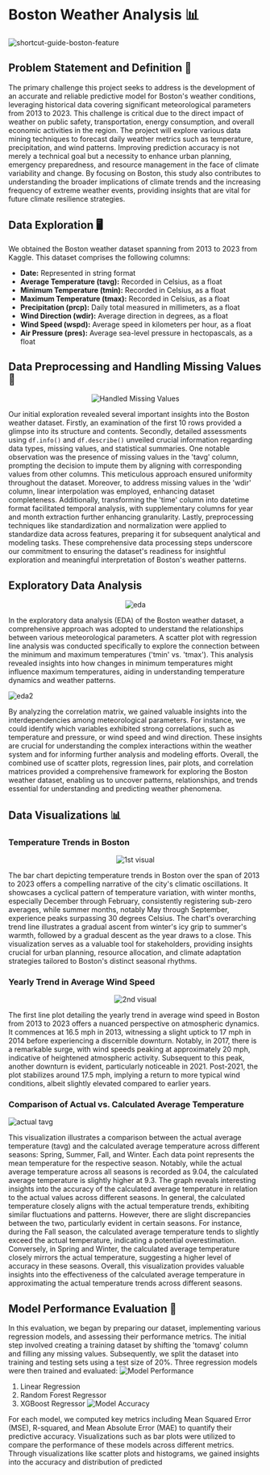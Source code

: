 # Boston Weather Analysis 📊
![shortcut-guide-boston-feature](https://github.com/Siddhant2901/Boston-Weather-Analysis/assets/75361891/bde80292-89e8-4b33-9635-f8abea997a3f)


## Problem Statement and Definition 🎯

The primary challenge this project seeks to address is the development of an accurate and reliable predictive model for Boston's weather conditions, leveraging historical data covering significant meteorological parameters from 2013 to 2023. This challenge is critical due to the direct impact of weather on public safety, transportation, energy consumption, and overall economic activities in the region. The project will explore various data mining techniques to forecast daily weather metrics such as temperature, precipitation, and wind patterns. Improving prediction accuracy is not merely a technical goal but a necessity to enhance urban planning, emergency preparedness, and resource management in the face of climate variability and change. By focusing on Boston, this study also contributes to understanding the broader implications of climate trends and the increasing frequency of extreme weather events, providing insights that are vital for future climate resilience strategies.

## Data Exploration 🖥️

We obtained the Boston weather dataset spanning from 2013 to 2023 from Kaggle. This dataset comprises the following columns: 

- **Date:** Represented in string format 
- **Average Temperature (tavg):** Recorded in Celsius, as a float 
- **Minimum Temperature (tmin):** Recorded in Celsius, as a float 
- **Maximum Temperature (tmax):** Recorded in Celsius, as a float 
- **Precipitation (prcp):** Daily total measured in millimeters, as a float 
- **Wind Direction (wdir):** Average direction in degrees, as a float 
- **Wind Speed (wspd):** Average speed in kilometers per hour, as a float 
- **Air Pressure (pres):** Average sea-level pressure in hectopascals, as a float 

## Data Preprocessing and Handling Missing Values 🧹

<div align="center">
  <img src="Handled Missing Values.png" alt="Handled Missing Values">
</div>

Our initial exploration revealed several important insights into the Boston weather dataset. Firstly, an examination of the first 10 rows provided a glimpse into its structure and contents. Secondly, detailed assessments using `df.info()` and `df.describe()` unveiled crucial information regarding data types, missing values, and statistical summaries. One notable observation was the presence of missing values in the 'tavg' column, prompting the decision to impute them by aligning with corresponding values from other columns. This meticulous approach ensured uniformity throughout the dataset. Moreover, to address missing values in the 'wdir' column, linear interpolation was employed, enhancing dataset completeness. Additionally, transforming the 'time' column into datetime format facilitated temporal analysis, with supplementary columns for year and month extraction further enhancing granularity. Lastly, preprocessing techniques like standardization and normalization were applied to standardize data across features, preparing it for subsequent analytical and modeling tasks. These comprehensive data processing steps underscore our commitment to ensuring the dataset's readiness for insightful exploration and meaningful interpretation of Boston's weather patterns.

## Exploratory Data Analysis
<div align="center">
  <img src="eda.png" alt="eda">
</div>

In the exploratory data analysis (EDA) of the Boston weather dataset, a comprehensive approach was adopted to understand the relationships between various meteorological parameters. A scatter plot with regression line analysis was conducted specifically to explore the connection between the minimum and maximum temperatures ('tmin' vs. 'tmax'). This analysis revealed insights into how changes in minimum temperatures might influence maximum temperatures, aiding in understanding temperature dynamics and weather patterns.


![eda2](https://github.com/Siddhant2901/Boston-Weather-Analysis/assets/75361891/3f59fb9b-e80f-49bf-bc4d-03a11ebe4658)


By analyzing the correlation matrix, we gained valuable insights into the interdependencies among meteorological parameters. For instance, we could identify which variables exhibited strong correlations, such as temperature and pressure, or wind speed and wind direction. These insights are crucial for understanding the complex interactions within the weather system and for informing further analysis and modeling efforts. Overall, the combined use of scatter plots, regression lines, pair plots, and correlation matrices provided a comprehensive framework for exploring the Boston weather dataset, enabling us to uncover patterns, relationships, and trends essential for understanding and predicting weather phenomena.

## Data Visualizations 📊

### Temperature Trends in Boston

<div align="center">
  <img src="1st visual.png" alt="1st visual">
</div>

The bar chart depicting temperature trends in Boston over the span of 2013 to 2023 offers a compelling narrative of the city's climatic oscillations. It showcases a cyclical pattern of temperature variation, with winter months, especially December through February, consistently registering sub-zero averages, while summer months, notably May through September, experience peaks surpassing 30 degrees Celsius. The chart's overarching trend line illustrates a gradual ascent from winter's icy grip to summer's warmth, followed by a gradual descent as the year draws to a close. This visualization serves as a valuable tool for stakeholders, providing insights crucial for urban planning, resource allocation, and climate adaptation strategies tailored to Boston's distinct seasonal rhythms.

### Yearly Trend in Average Wind Speed

<div align="center">
  <img src="2nd visual.png" alt="2nd visual">
</div>

The first line plot detailing the yearly trend in average wind speed in Boston from 2013 to 2023 offers a nuanced perspective on atmospheric dynamics. It commences at 16.5 mph in 2013, witnessing a slight uptick to 17 mph in 2014 before experiencing a discernible downturn. Notably, in 2017, there is a remarkable surge, with wind speeds peaking at approximately 20 mph, indicative of heightened atmospheric activity. Subsequent to this peak, another downturn is evident, particularly noticeable in 2021. Post-2021, the plot stabilizes around 17.5 mph, implying a return to more typical wind conditions, albeit slightly elevated compared to earlier years.

### Comparison of Actual vs. Calculated Average Temperature

![actual tavg](https://github.com/Siddhant2901/Boston-Weather-Analysis/assets/75361891/304826a3-62e4-499e-bf53-7a72772f1cca)

This visualization illustrates a comparison between the actual average temperature (tavg) and the calculated average temperature across different seasons: Spring, Summer, Fall, and Winter. Each data point represents the mean temperature for the respective season. Notably, while the actual average temperature across all seasons is recorded as 9.04, the calculated average temperature is slightly higher at 9.3. The graph reveals interesting insights into the accuracy of the calculated average temperature in relation to the actual values across different seasons. In general, the calculated temperature closely aligns with the actual temperature trends, exhibiting similar fluctuations and patterns. However, there are slight discrepancies between the two, particularly evident in certain seasons. For instance, during the Fall season, the calculated average temperature tends to slightly exceed the actual temperature, indicating a potential overestimation. Conversely, in Spring and Winter, the calculated average temperature closely mirrors the actual temperature, suggesting a higher level of accuracy in these seasons. Overall, this visualization provides valuable insights into the effectiveness of the calculated average temperature in approximating the actual temperature trends across different seasons.

## Model Performance Evaluation 🚀

In this evaluation, we began by preparing our dataset, implementing various regression models, and assessing their performance metrics. The initial step involved creating a training dataset by shifting the 'tomavg' column and filling any missing values. Subsequently, we split the dataset into training and testing sets using a test size of 20%. Three regression models were then trained and evaluated:
![Model Performance ](https://github.com/Siddhant2901/Boston-Weather-Analysis/assets/75361891/c9c08d8f-b627-4e19-a3ba-15b3405f3ab5)

1. Linear Regression
2. Random Forest Regressor
3. XGBoost Regressor
![Model Accuracy](https://github.com/Siddhant2901/Boston-Weather-Analysis/assets/75361891/8a879170-b49c-4b6e-af9a-0a2b34458df3)

For each model, we computed key metrics including Mean Squared Error (MSE), R-squared, and Mean Absolute Error (MAE) to quantify their predictive accuracy. Visualizations such as bar plots were utilized to compare the performance of these models across different metrics. Through visualizations like scatter plots and histograms, we gained insights into the accuracy and distribution of predicted
